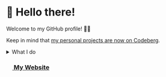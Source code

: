 # 👋 Hello there!
Welcome to my GitHub profile! 🐙🐱

Keep in mind that [my personal projects are now on Codeberg](https://codeberg.org/Linerly).

<details>
<summary>What I do</summary>
  <p>I mostly translate things that I use.</p>
  <p>...and sometimes fixing things in pages and documentations as well.</p>
</details>

### [<img src="https://linerly.xyz/media/core/icon-optimized.svg" width="16" height="16"> My Website](https://linerly.xyz/)
